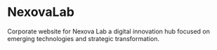 # NexovaLab
Corporate website for Nexova Lab a digital innovation hub focused on emerging technologies and strategic transformation.
